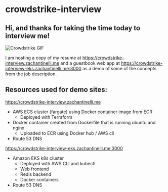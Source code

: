 # crowdstrike-interview

## Hi, and thanks for taking the time today to interview me!

![Crowdstrike GIF](https://images.squarespace-cdn.com/content/v1/522ea6f5e4b074ba686e497c/1457886542240-GWBCX6C7PKO86N2WR479/bird_monitor.jpg?format=300w)

I am hosting a copy of my resume at https://crowdstrike-interview.zachantinelli.me and a guestbook web app at https://crowdstrike-interview-eks.zachantinelli.me:3000 as a demo of some of the concepts from the job description.

## Resources used for demo sites:

https://crowdstrike-interview.zachantinelli.me
- AWS ECS cluster (fargate) using Docker container image from ECR
    - Deployed with Terraform
- Docker container created from Dockerfile that is running ubuntu and nginx
    - Uploaded to ECR using Docker hub / AWS cli
- Route 53 DNS

https://crowdstrike-interview-eks.zachantinelli.me:3000
- Amazon EKS k8s cluster 
    - Deployed with AWS CLI and kubectl
    - Web frontend 
    - Redis backend
    - Docker containers
- Route 53 DNS